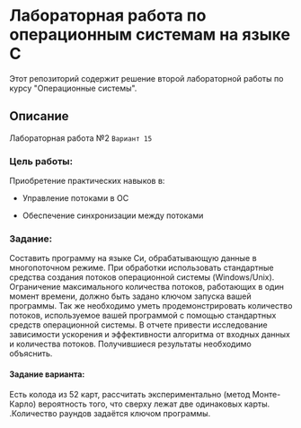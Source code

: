 # Лабораторная работа по операционным системам на языке C

Этот репозиторий содержит решение второй лабораторной работы по курсу "Операционные системы".

## Описание

Лабораторная работа №2 `Вариант 15`

### Цель работы:

Приобретение практических навыков в:

- Управление потоками в ОС

- 	Обеспечение синхронизации между потоками

### Задание:

Составить программу на языке Си, обрабатывающую данные в многопоточном режиме. При обработки использовать стандартные средства создания потоков операционной системы (Windows/Unix). Ограничение максимального количества потоков, работающих в один момент времени, должно быть задано ключом запуска вашей программы.
Так же необходимо уметь продемонстрировать количество потоков, используемое вашей программой с помощью стандартных средств операционной системы.
В отчете привести исследование зависимости ускорения и эффективности алгоритма от входных данных и количества потоков. Получившиеся результаты необходимо объяснить.

#### Задание варианта:

Есть колода из 52 карт, рассчитать экспериментально (метод Монте-Карло) вероятность того, что сверху лежат две одинаковых карты. .Количество раундов задаётся ключом программы.